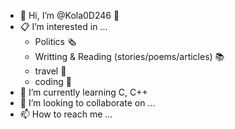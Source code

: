 - 👋 Hi, I’m @Kola0D246 🤗
- 📋 I’m interested in ...
  - Politics 🗞️
  - Writting & Reading (stories/poems/articles) 📚
  - travel 🚋
  - coding 🤖
- 🌱 I’m currently learning C, C++
- 💞️ I’m looking to collaborate on ...
- 📫 How to reach me ...

<!---
Kola0D246/Kola0D246 is a ✨ special ✨ repository because its `README.md` (this file) appears on your GitHub profile.
You can click the Preview link to take a look at your changes.
--->
